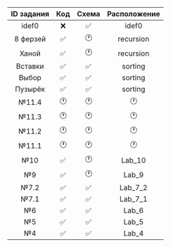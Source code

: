 | ID задания | Код | Схема | Расположение |                                                 
| :----: | :----: | :----: | :----: |
| idef0 | ❌ | ✅ | idef0 |
| 8 ферзей | ✅ | 🕐 | recursion |
| Ханой | ✅ | 🕐 | recursion |
| Вставки | ✅ | ✅ | sorting |
| Выбор | ✅ | ✅ | sorting |
| Пузырёк | ✅ | ✅ | sorting |
| №11.4 | 🕐 | 🕐 | 🕐 |
| №11.3 | 🕐 | 🕐 | 🕐 |
| №11.2 | 🕐 | 🕐 | 🕐 |
| №11.1 | 🕐 | 🕐 | 🕐 |
| №10 | ✅ | 🕐 | Lab_10 |
| №9 | ✅ | 🕐 | Lab_9 |
| №7.2 | ✅ | ✅ | Lab_7_2 |
| №7.1 | ✅ | ✅ | Lab_7_1 |
| №6 | ✅ | ✅ | Lab_6 |
| №5 | ✅ | ✅ | Lab_5 |
| №4 | ✅ | ✅ | Lab_4 |

